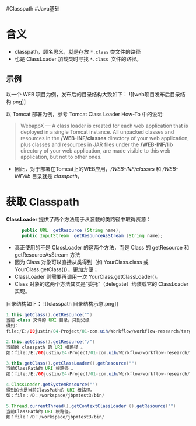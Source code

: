 #Classpath #Java基础 

# 含义
- classpath，顾名思义，就是存放 `*.class` 类文件的路径
- 也是 ClassLoader 加载类时寻找 `*.class `文件的路径。


## 示例
以一个 WEB 项目为例，发布后的目录结构大致如下：
![[web项目发布后目录结构.png]]


以 Tomcat 部署为例，参考 Tomcat Class Loader How-To 中的说明:

> WebappX — A class loader is created for each web application that is deployed in a single Tomcat instance. All unpacked classes and resources in the **/WEB-INF/classes** directory of your web application, plus classes and resources in JAR files under the **/WEB-INF/lib** directory of your web application, are made visible to this web application, but not to other ones.

- 因此，对于部署在Tomcat上的WEB应用，*/WEB-INF/classes* 和 */WEB-INF/lib* 目录就是 *classpath*。


# 获取 Classpath

**ClassLoader** 提供了两个方法用于从装载的类路径中取得资源：

```java
      public URL  getResource (String name);  
      public InputStream  getResourceAsStream (String name); 
```

- 真正使用的不是 ClassLoader 的这两个方法，而是 Class 的 getResource 和 getResourceAsStream 方法
- 因为 Class 对象可以直接从类得到（如 YourClass.class 或 YourClass.getClass()），更加方便；
-  ClassLoader 则需要再调用一次 YourClass.getClassLoader()。
- Class 对象的这两个方法其实是“委托”（delegate）给装载它的 ClassLoader 实现。

目录结构如下：
![[classpath 目录结构示意.png]]

```java
1.this.getClass().getResource("")
当前 class 文件的 URI 目录。只到父级
得到：
file:/E:/00justin/04-Project/01-com.uih/Workflow/workflow-research/target/test-classes/com/uih/uplus/workflowresearch/controller/v2/

2.this.getClass().getResource("/")
当前的 classpath 的 URI 根路径 。
如：file:/E:/00justin/04-Project/01-com.uih/Workflow/workflow-research/target/test-classes/

3.this.getClass().getClassLoader().getResource("")
当前ClassPath的 URI 根路径 。
如：file:/E:/00justin/04-Project/01-com.uih/Workflow/workflow-research/target/test-classes/

4.ClassLoader.getSystemResource("") 
得到的也是当前ClassPath的 URI 根路径。
如：file：/D：/workspace/jbpmtest3/bin/

5.Thread.currentThread().getContextClassLoader ().getResource("")
当前ClassPath的 URI 根路径。
如：file：/D：/workspace/jbpmtest3/bin/

```